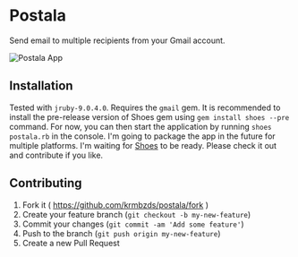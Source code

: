 # Postala

Send email to multiple recipients from your Gmail account.

![Postala App][Screenshot]

## Installation

Tested with `jruby-9.0.4.0`. Requires the `gmail` gem. It is recommended to install the pre-release version of Shoes gem using `gem install shoes --pre` command. For now, you can then start the application by running `shoes postala.rb` in the console. I'm going to package the app in the future for multiple platforms. I'm waiting for [Shoes](https://github.com/shoes/shoes4) to be ready. Please check it out and contribute if you like.

## Contributing

1. Fork it ( https://github.com/krmbzds/postala/fork )
2. Create your feature branch (`git checkout -b my-new-feature`)
3. Commit your changes (`git commit -am 'Add some feature'`)
4. Push to the branch (`git push origin my-new-feature`)
5. Create a new Pull Request

[screenshot]: http://i.imgur.com/SH14uPH.png
